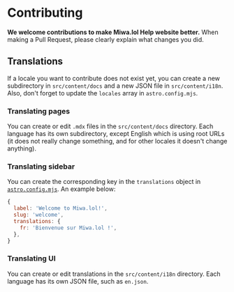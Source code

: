 # Contributing

**We welcome contributions to make Miwa.lol Help website better.** When making a Pull Request, please clearly explain what changes you did.

## Translations

If a locale you want to contribute does not exist yet, you can create a new subdirectory in `src/content/docs` and a new JSON file in `src/content/i18n`. Also, don't forget to update the `locales` array in `astro.config.mjs`.

### Translating pages

You can create or edit `.mdx` files in the `src/content/docs` directory. Each language has its own subdirectory, except English which is using root URLs (it does not really change something, and for other locales it doesn't change anything).

### Translating sidebar

You can create the corresponding key in the `translations` object in [`astro.config.mjs`](astro.config.mjs). An example below:
```js
{
  label: 'Welcome to Miwa.lol!',
  slug: 'welcome',
  translations: {
    fr: 'Bienvenue sur Miwa.lol !',
  },
}
```

### Translating UI

You can create or edit translations in the `src/content/i18n` directory. Each language has its own JSON file, such as `en.json`.
